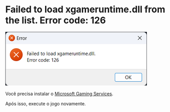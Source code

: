 # Failed to load xgameruntime.dll from the list. Error code: 126

![Erro xgameruntime.dll - 126](assets/errors/xgameruntime.dll-error-126.png)

Você precisa instalar o [Microsoft Gaming Services](microsoft-gaming-services.md). 

Após isso, execute o jogo novamente.